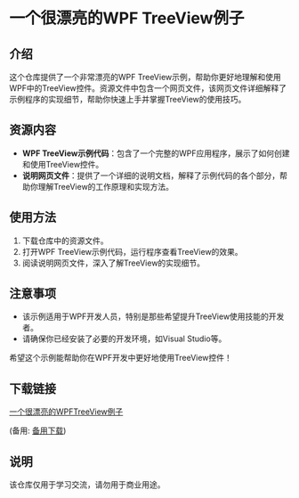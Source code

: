# 一个很漂亮的WPF TreeView例子

## 介绍

这个仓库提供了一个非常漂亮的WPF TreeView示例，帮助你更好地理解和使用WPF中的TreeView控件。资源文件中包含一个网页文件，该网页文件详细解释了示例程序的实现细节，帮助你快速上手并掌握TreeView的使用技巧。

## 资源内容

- **WPF TreeView示例代码**：包含了一个完整的WPF应用程序，展示了如何创建和使用TreeView控件。
- **说明网页文件**：提供了一个详细的说明文档，解释了示例代码的各个部分，帮助你理解TreeView的工作原理和实现方法。

## 使用方法

1. 下载仓库中的资源文件。
2. 打开WPF TreeView示例代码，运行程序查看TreeView的效果。
3. 阅读说明网页文件，深入了解TreeView的实现细节。

## 注意事项

- 该示例适用于WPF开发人员，特别是那些希望提升TreeView使用技能的开发者。
- 请确保你已经安装了必要的开发环境，如Visual Studio等。

希望这个示例能帮助你在WPF开发中更好地使用TreeView控件！

## 下载链接
[一个很漂亮的WPFTreeView例子](https://pan.quark.cn/s/0126124dc3a9) 

(备用: [备用下载](https://pan.baidu.com/s/1Iqel1BGtuV4hIW-Il4I3uw?pwd=1234))

## 说明

该仓库仅用于学习交流，请勿用于商业用途。
